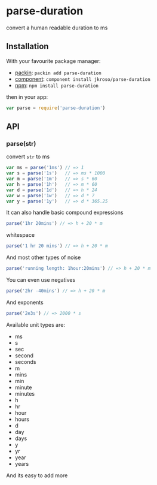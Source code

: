
# parse-duration

  convert a human readable duration to ms

## Installation

With your favourite package manager:

- [packin](//github.com/jkroso/packin): `packin add parse-duration`
- [component](//github.com/component/component#installing-packages): `component install jkroso/parse-duration`
- [npm](//npmjs.org/doc/cli/npm-install.html): `npm install parse-duration`

then in your app:

```js
var parse = require('parse-duration')
```

## API

### parse(str)

  convert `str` to ms

```js
var ms = parse('1ms') // => 1
var s = parse('1s')   // => ms * 1000
var m = parse('1m')   // => s * 60
var h = parse('1h')   // => m * 60
var d = parse('1d')   // => h * 24
var w = parse('1w')   // => d * 7
var y = parse('1y')   // => d * 365.25
```

It can also handle basic compound expressions 

```js
parse('1hr 20mins') // => h + 20 * m
```

whitespace

```js
parse('1 hr 20 mins') // => h + 20 * m
```

And most other types of noise

```js
parse('running length: 1hour:20mins') // => h + 20 * m
```

You can even use negatives

```js
parse('2hr -40mins') // => h + 20 * m
```

And exponents

```js
parse('2e3s') // => 2000 * s
```

Available unit types are:

- ms
- s
- sec
- second
- seconds
- m
- mins
- min
- minute
- minutes
- h
- hr
- hour
- hours
- d
- day
- days
- y
- yr
- year
- years

And its easy to add more
